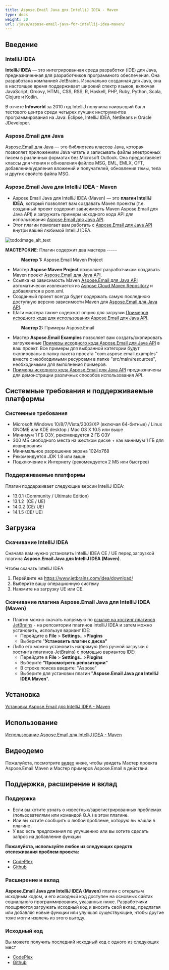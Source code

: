 ```yaml
---
title: Aspose.Email Java для IntelliJ IDEA - Maven
type: docs
weight: 30
url: /java/aspose-email-java-for-intellij-idea-maven/
---
```


## **Введение**
### **IntelliJ IDEA**
**IntelliJ IDEA** — это интегрированная среда разработки (IDE) для Java, предназначенная для разработчиков программного обеспечения. Она разработана компанией JetBrains. Изначально созданная для Java, она в настоящее время поддерживает широкий спектр языков, включая JavaScript, Groovy, HTML, CSS, RSS, R, Haskell, PHP, Ruby, Python, Scala, Clojure и Kotlin.

В отчете **Infoworld** за 2010 год IntelliJ получила наивысший балл тестового центра среди четырех лучших инструментов программирования на Java: Eclipse, IntelliJ IDEA, NetBeans и Oracle JDeveloper.
### **Aspose.Email для Java**
[Aspose.Email для Java](http://www.aspose.com/java/email-component.aspx) — это библиотека классов Java, которая позволяет приложениям Java читать и записывать файлы электронных писем в различных форматах без Microsoft Outlook. Она предоставляет классы для чтения и обновления файлов MSG, EML, EMLX, OFT, добавления/удаления вложений и получателей, обновления темы, тела и других свойств файла MSG.
### **Aspose.Email Java для IntelliJ IDEA - Maven**
- Aspose.Email Java для IntelliJ IDEA (Maven) — это **плагин IntelliJ IDEA**, который позволяет вам создавать Maven проекты (т.е. созданный проект содержит зависимость Maven Aspose.Email для Java API) и загружать примеры исходного кода API для использования [Aspose.Email для Java API](http://www.aspose.com/java/email-component.aspx).
- Этот плагин помогает вам работать с [Aspose.Email для Java API](http://www.aspose.com/java/email-component.aspx) внутри вашей любимой IntelliJ IDEA.

![todo:image_alt_text](https://i.imgur.com/KWKGljg.png)


**МАСТЕРСКИЕ**:
Плагин содержит два мастера -----

`       `**Мастер 1:** Aspose.Email Maven Project

- Мастер **Aspose Maven Project** позволяет разработчикам создавать Maven проект [Aspose.Email для Java API](http://www.aspose.com/java/email-component.aspx).
- Ссылка на зависимость Maven [Aspose.Email для Java API](http://www.aspose.com/java/email-component.aspx) автоматически извлекается из [Aspose Cloud Maven Repository](https://repository.aspose.com/webapp/#/artifacts/browse/tree/General/repo) и добавляется в pom.xml.
- Созданный проект всегда будет содержать самую последнюю доступную версию зависимости Maven для [Aspose.Email для Java API](http://www.aspose.com/java/email-component.aspx).
- Шаги мастера также содержат опцию для загрузки [Примеров исходного кода для использования Aspose.Email для Java API](https://github.com/aspose-email/Aspose.Email-for-Java/tree/master/Examples).

`       `**Мастер 2:** Примеры Aspose.Email

- Мастер **Aspose.Email Examples** позволяет вам создать/скопировать загруженные [Примеры исходного кода Aspose.Email для Java API](https://github.com/aspose-email/Aspose.Email-for-Java/tree/master/Examples) в ваш проект. Все примеры для выбранной категории будут скопированы в папку пакета проекта "com.aspose.email.examples" вместе с необходимыми ресурсами в папке "src/main/resources", необходимыми для выполнения примеров.
- [Примеры исходного кода Aspose.Email для Java API](https://github.com/aspose-email/Aspose.Email-for-Java/tree/master/Examples) предназначены для демонстрации различных способов использования API.
## **Системные требования и поддерживаемые платформы**
### **Системные требования**
- Microsoft Windows 10/8/7/Vista/2003/XP (включая 64-битные) / Linux GNOME или KDE desktop / Mac OS X 10.5 или выше
- Минимум 1 ГБ ОЗУ, рекомендуется 2 ГБ ОЗУ
- 300 МБ свободного места на жестком диске + как минимум 1 ГБ для кэширования
- Минимальное разрешение экрана 1024x768
- Рекомендуется JDK 1.8 или выше
- Подключение к Интернету (рекомендуется 2 МБ или быстрее)
### **Поддерживаемые платформы**
Плагин поддерживает следующие версии IntelliJ IDEA:

- 13.0.1 (Community / Ultimate Edition)
- 13.1.2  (CE / UE)
- 14.0.2 (CE/ UE)
- 14.1.5 (CE/ UE)
## **Загрузка**
### **Скачивание IntelliJ IDEA**
Сначала вам нужно установить IntelliJ IDEA CE / UE перед загрузкой плагина **Aspose.Email Java для IntelliJ IDEA (Maven)**.

Чтобы скачать IntelliJ IDEA

1. Перейдите на <https://www.jetbrains.com/idea/download/>
1. Выберите вашу операционную систему
1. Нажмите на загрузку UE или CE.
### **Скачивание плагина Aspose.Email Java для IntelliJ IDEA (Maven)**
- Плагин можно скачать напрямую по [ссылке на хостинг плагинов JetBrains](https://plugins.jetbrains.com/plugin/7982-aspose-email-java-for-intellij-idea-maven/) - на репозитории плагинов IntelliJ IDEA и затем можно установить, используя вариант IDE: 
  - Перейдите в **File** > **Settings**...>**Plugins**
  - Выберите "**Установить плагин с диска"**
- Либо его можно установить напрямую (без ручной загрузки с хостинга плагинов JetBrains) с помощью вариантов IDE: 
  - Перейдите в **File** > **Settings**...>**Plugins**
  - Выберите **"Просмотреть репозитории"**
  - В строке поиска введите: "Aspose"
  - Выберите для установки плагин "**Aspose.Email Java для IntelliJ IDEA Maven**".
## **Установка**
[Установка Aspose.Email для IntelliJ IDEA - Maven](/email/java/installing-and-using-aspose-email-for-intellij-idea-maven/#installing)
## **Использование**
[Использование Aspose.Email для IntelliJ IDEA - Maven](/email/java/installing-and-using-aspose-email-for-intellij-idea-maven/#using)
## **Видеодемо**
Пожалуйста, посмотрите [видео](https://www.youtube.com/watch?v=LXvXi19njJI&ab_channel=AsposeMarketplace) ниже, чтобы увидеть Мастер проекта Aspose.Email Maven и Мастер примеров Aspose.Email в действии.
## **Поддержка, расширение и вклад**
### **Поддержка**
- Если вы хотите узнать о известных/зарегистрированных проблемах (пользователями или командой Q.A.) в этом плагине.
- Или вы хотите сообщить о любой проблеме, которую вы нашли в плагине
- У вас есть предложения по улучшению или вы хотите сделать запрос на добавление функции

**Пожалуйста, используйте любое из следующих средств отслеживания проблем проекта:**

- [CodePlex](https://archive.codeplex.com/?p=asposeemailjavaintellij)
- [Github](https://github.com/aspose-email/Aspose.Email-for-Java/issues)
### **Расширение и вклад**
**Aspose.Email Java для IntelliJ IDEA (Maven)** плагин с открытым исходным кодом, и его исходный код доступен на основных сайтах социального программирования, указанных ниже. Разработчики поощряются загружать исходный код и вносить свой вклад, предлагая или добавляя новые функции или улучшая существующие, чтобы другие тоже могли извлечь из этого выгоду.
### **Исходный код**
Вы можете получить последний исходный код с одного из следующих мест

- [CodePlex](https://asposeemailjavaintellij.codeplex.com)
- [Github](https://github.com/aspose-email/Aspose.Email-for-Java/tree/master/Plugins/Aspose.Email-for-Java_for_IntelliJ%28Maven%29)